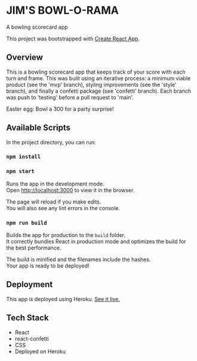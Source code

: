 # JIM'S BOWL-O-RAMA

A bowling scorecard app

This project was bootstrapped with [Create React App](https://github.com/facebook/create-react-app).

## Overview

This is a bowling scorecard app that keeps track of your score with each turn and frame. This was built using an iterative process: a minimum viable product (see the 'mvp' branch), styling improvements (see the 'style' branch), and finally a confetti package (see 'confetti' branch). Each branch was push to 'testing' before a pull request to 'main'.

Easter egg: Bowl a 300 for a party surprise!

## Available Scripts

In the project directory, you can run:

### `npm install`

### `npm start`

Runs the app in the development mode.\
Open [http://localhost:3000](http://localhost:3000) to view it in the browser.

The page will reload if you make edits.\
You will also see any lint errors in the console.

### `npm run build`

Builds the app for production to the `build` folder.\
It correctly bundles React in production mode and optimizes the build for the best performance.

The build is minified and the filenames include the hashes.\
Your app is ready to be deployed!

## Deployment

This app is deployed using Heroku. [See it live.](https://desolate-ravine-27106.herokuapp.com/)

## Tech Stack

- React
- react-confetti
- CSS
- Deployed on Heroku

